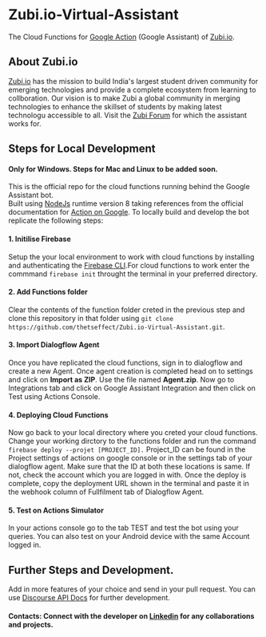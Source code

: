 # Zubi.io-Virtual-Assistant
The Cloud Functions for [Google Action](https://assistant.google.com/services/a/uid/000000398989bd20) (Google Assistant) of [Zubi.io](https://zubi.io).

## About Zubi.io
[Zubi.io](https://zubi.io) has the mission to build India's largest student driven community for emerging technologies and provide a complete ecosystem from learning to collboration.
Our vision is to make Zubi a global community in merging technologies to enhance the skillset of students by making latest technologu accessible to all.
Visit the [Zubi Forum](https://forum.zubi.io/) for which the assistant works for.

## Steps for Local Development  
#### Only for Windows. Steps for Mac and Linux to be added soon.
This is the official repo for the cloud functions running behind the Google Assistant bot.  
Built using [NodeJs](https://nodejs.org/en/) runtime version 8 taking references from the official documentation for [Action on Google](https://developers.google.com/actions/overview).
To locally build and develop the bot replicate the following steps:

#### 1. Initilise Firebase
Setup the your local environment to work with cloud functions by installing and authenticating the [Firebase CLI](https://firebase.google.com/docs/cli).For cloud functions to work enter the commmand `firebase init` throught the terminal in your preferred directory.
#### 2. Add Functions folder
Clear the contents of the function folder creted in the previous step and clone this repository in that folder using `git clone https://github.com/thetseffect/Zubi.io-Virtual-Assistant.git`.
#### 3. Import Dialogflow Agent
Once you have replicated the cloud functions, sign in to dialogflow and create a new Agent. Once agent creation is completed head on to settings and click on **Import as ZIP**.
Use the file named **Agent.zip**. Now go to Integrations tab and click on Google Assistant Integration and then click on Test using Actions Console.
#### 4. Deploying Cloud Functions
Now go back to your local directory where you creted your cloud functions. Change your working dirctory to the functions folder and run the command `firebase deploy --projet [PROJECT_ID].`
Project_ID can be found in the Project settings of actions on google console or in the settings tab of your dialogflow agent. Make sure that the ID at both these locations is same. If not, check the account which you are logged in with.
Once the deploy is complete, copy the deployment URL shown in the terminal and paste it in the webhook column of Fullfilment tab of Dialogflow Agent.
#### 5. Test on Actions Simulator
In your actions console go to the tab TEST and test the bot using your queries. You can also test on your Android device with the same Account logged in.

## Further Steps and Development.
Add in more features of your choice and send in your pull request. You can use [Discourse API Docs](https://docs.discourse.org/) for further development.

#### Contacts: Connect with the developer on [Linkedin](https://www.linkedin.com/in/thetseffect/) for any collaborations and projects.

